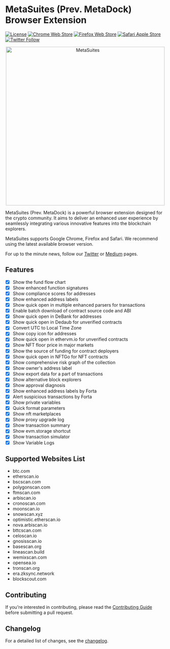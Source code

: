 # MetaSuites (Prev. MetaDock) Browser Extension

[![License](https://img.shields.io/badge/License-Apache_2.0-blue.svg)](https://opensource.org/licenses/Apache-2.0) [![Chrome Web Store](https://img.shields.io/chrome-web-store/stars/fkhgpeojcbhimodmppkbbliepkpcgcoo?label=MetaSuites&style=flat&logo=google)](https://chrome.google.com/webstore/detail/metadock/fkhgpeojcbhimodmppkbbliepkpcgcoo) [![Firefox Web Store](https://img.shields.io/chrome-web-store/stars/fkhgpeojcbhimodmppkbbliepkpcgcoo?label=MetaSuites&style=flat&logo=firefox)](https://addons.mozilla.org/firefox/addon/metadock/) [![Safari Apple Store](https://img.shields.io/chrome-web-store/stars/fkhgpeojcbhimodmppkbbliepkpcgcoo?label=MetaSuites&style=flat&logo=apple)](https://apps.apple.com/app/metadock/id6448738932?l=en&mt=12) [![Twitter Follow](https://img.shields.io/twitter/follow/MetaDockTeam?style=social)](https://twitter.com/MetaDockTeam)

<p align="center"><a href="https://chrome.google.com/webstore/detail/metadock/fkhgpeojcbhimodmppkbbliepkpcgcoo" target="_blank" rel="noreferrer noopener"><img width="500" alt="MetaSuites" src="https://assets.blocksec.com/image/1706770362900-5.png"></a></p>

MetaSuites (Prev. MetaDock) is a powerful browser extension designed for the crypto community. It aims to deliver an enhanced user experience by seamlessly integrating various innovative features into the blockchain explorers.

MetaSuites supports Google Chrome, Firefox and Safari. We recommend using the latest available browser version.

For up to the minute news, follow our [Twitter](https://twitter.com/MetaDockTeam) or [Medium](https://blocksecteam.medium.com/getting-started-with-metasuites-5e3b3aeb64d4) pages.

## Features

- [x] Show the fund flow chart
- [x] Show enhanced function signatures
- [x] Show compliance scores for addresses
- [x] Show enhanced address labels
- [x] Show quick open in multiple enhanced parsers for transactions
- [x] Enable batch download of contract source code and ABI
- [x] Show quick open in DeBank for addresses
- [x] Show quick open in Dedaub for unverified contracts
- [x] Convert UTC to Local Time Zone
- [x] Show copy icon for addresses
- [x] Show quick open in ethervm.io for unverified contracts
- [x] Show NFT floor price in major markets
- [x] Show the source of funding for contract deployers
- [x] Show quick open in NFTGo for NFT contracts
- [x] Show comprehensive risk graph of the collection
- [x] Show owner's address label
- [x] Show export data for a part of transactions
- [x] Show alternative block explorers
- [x] Show approval diagnosis
- [x] Show enhanced address labels by Forta
- [x] Alert suspicious transactions by Forta
- [x] Show private variables
- [x] Quick format parameters
- [x] Show nft marketplaces
- [x] Show proxy upgrade log
- [x] Show transaction summary
- [x] Show evm.storage shortcut
- [x] Show transaction simulator
- [x] Show Variable Logs

## Supported Websites List

- btc.com
- etherscan.io
- bscscan.com
- polygonscan.com
- ftmscan.com
- arbiscan.io
- cronoscan.com
- moonscan.io
- snowscan.xyz
- optimistic.etherscan.io
- nova.arbiscan.io
- bttcscan.com
- celoscan.io
- gnosisscan.io
- basescan.org
- lineascan.build
- wemixscan.com
- opensea.io
- tronscan.org
- era.zksync.network
- blockscout.com

## Contributing

If you're interested in contributing, please read the [Contributing Guide](https://github.com/blocksecteam/metasuites/blob/main/CONTRIBUTING.md) before submitting a pull request.

## Changelog

For a detailed list of changes, see the [changelog](./CHANGELOG.md).
